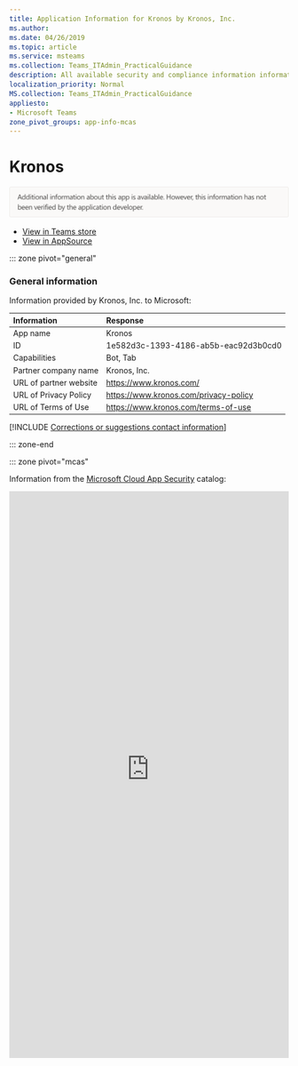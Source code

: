 ```yaml
---
title: Application Information for Kronos by Kronos, Inc.
ms.author: 
ms.date: 04/26/2019
ms.topic: article
ms.service: msteams
ms.collection: Teams_ITAdmin_PracticalGuidance
description: All available security and compliance information information for Kronos, its data handling policies, its Microsoft Cloud App Security app catalog information, and security/compliance information in the CSA STAR registry.
localization_priority: Normal
MS.collection: Teams_ITAdmin_PracticalGuidance
appliesto:
- Microsoft Teams
zone_pivot_groups: app-info-mcas
---
```

# Kronos

<p></p><img alt="Non-attested image" src="./images/unattested.png" width="650"/>

* <a href="https://teams.microsoft.com/l/app/1e582d3c-1393-4186-ab5b-eac92d3b0cd0" target="_blank">View in Teams store</a>
* <a href="https://appsource.microsoft.com/en-us/product/office/WA104381629" target="_blank">View in AppSource</a>

::: zone pivot="general"

### General information

Information provided by Kronos, Inc. to Microsoft:

| **Information** | **Response** |
|:----------------|:-------------|
| App name | Kronos |
| ID | 1e582d3c-1393-4186-ab5b-eac92d3b0cd0 |
| Capabilities | Bot, Tab |
| Partner company name | Kronos, Inc. |
| URL of partner website | <https://www.kronos.com/> |
| URL of Privacy Policy | <https://www.kronos.com/privacy-policy> |
| URL of Terms of Use | <https://www.kronos.com/terms-of-use> |

 [!INCLUDE [Corrections or suggestions contact information](./includes/corrections-or-suggestions.md)]

::: zone-end


::: zone pivot="mcas"

Information from the [Microsoft Cloud App Security](https://www.microsoft.com/en-us/enterprise-mobility-security/cloud-app-security) catalog:

<iframe height='1020' title='Microsoft Cloud App Security Information' src='https://3ca685143b5b46b4b0e5266dadf2e97c.codepen.website/#/dashboard/17313' frameborder='no'  style='width: 100%;'>

Open <a href="https://3ca685143b5b46b4b0e5266dadf2e97c.codepen.website/#/dashboard/17313" target="_blank">in a new tab</a>

[!INCLUDE [Corrections or suggestions contact information](./includes/corrections-or-suggestions.md)]

::: zone-end

